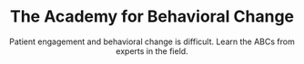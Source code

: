 ---
image: 
title: The Academy for Behavioral Change
subtitle: Patient engagement and behavioral change is difficult. Learn the ABCs from experts in the field.
bgcolor: '#140f0b'
image: /img/bg/change.jpg
---